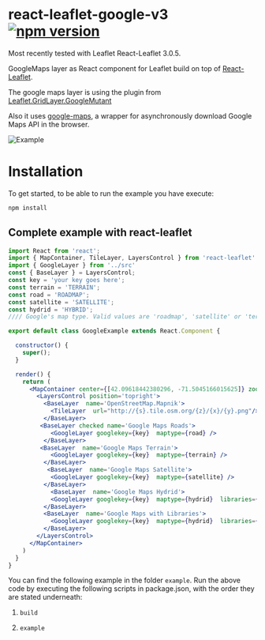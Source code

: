 # react-leaflet-google-v3 [![npm version](https://img.shields.io/npm/v/react-leaflet-google-v2.svg)](https://www.npmjs.com/package/react-leaflet-google-v2)

Most recently tested with Leaflet React-Leaflet 3.0.5.

GoogleMaps layer as React component for Leaflet build on top of [React-Leaflet](https://github.com/PaulLeCam/react-leaflet). 

The google maps layer is using the plugin from [Leaflet.GridLayer.GoogleMutant](https://gitlab.com/IvanSanchez/Leaflet.GridLayer.GoogleMutant) 

Also it uses [google-maps](https://www.npmjs.com/package/google-maps), a wrapper for asynchronously download Google Maps API in the browser.

![Example](images/example.gif)


# Installation
To get started, to be able to run the example you have execute:
```bash
npm install
```

## Complete example with react-leaflet

```jsx
import React from 'react';
import { MapContainer, TileLayer, LayersControl } from 'react-leaflet'
import { GoogleLayer } from '../src'
const { BaseLayer } = LayersControl;
const key = 'your key goes here';
const terrain = 'TERRAIN';
const road = 'ROADMAP';
const satellite = 'SATELLITE';
const hydrid = 'HYBRID';
//// Google's map type. Valid values are 'roadmap', 'satellite' or 'terrain'. 'hybrid' is not really supported.

export default class GoogleExample extends React.Component {

  constructor() {
    super();
  }

  render() {
    return (
      <MapContainer center={[42.09618442380296, -71.5045166015625]} zoom={2} zoomControl={true}>
        <LayersControl position='topright'>
          <BaseLayer  name='OpenStreetMap.Mapnik'>
            <TileLayer  url="http://{s}.tile.osm.org/{z}/{x}/{y}.png"/>
          </BaseLayer>
         <BaseLayer checked name='Google Maps Roads'>
            <GoogleLayer googlekey={key}  maptype={road} />
          </BaseLayer>
         <BaseLayer  name='Google Maps Terrain'>
            <GoogleLayer googlekey={key}  maptype={terrain} />
          </BaseLayer>
           <BaseLayer  name='Google Maps Satellite'>
            <GoogleLayer googlekey={key}  maptype={satellite} />
          </BaseLayer>
            <BaseLayer  name='Google Maps Hydrid'>
            <GoogleLayer googlekey={key}  maptype={hydrid}  libraries={['geometry', 'places']} />
          </BaseLayer>  
          <BaseLayer  name='Google Maps with Libraries'>
            <GoogleLayer googlekey={key}  maptype={hydrid}  libraries={['geometry', 'places']} />
          </BaseLayer>        
        </LayersControl>
      </MapContainer>
    )
  }
}


```

You can find the following example in the folder ```example```. Run the above code by executing the following scripts in package.json, with the order they are stated underneath:

1) ```build```

1) ```example```
